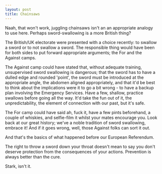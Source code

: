 ```yaml
---
layout: post
title: Chainsaws
---
```


Naah, that won't work, juggling chainsaws isn't an an appropriate analogy to use here.  Perhaps sword-swallowing is a more British thing?

The British/UK electorate were presented with a choice recently: to swallow a sword or to not swallow a sword.  The responsible thing would have been for both sides to put forward appropriate arguments; the For and the Against camps.

The Against camp could have stated that, without adequate training, unsupervised sword swallowing is dangerous; that the sword has to have a dulled edge and rounded 'point', the sword must be introduced at the appropriate angle, the abdomen aligned appropriately, and that it'd be best to think about the implications were it to go a bit wrong - to have a backup plan involving the Emergency Services.  Have a few, shallow, practice swallows before going all the way.  It'd take the fun out of it, the unpredictability, the element of connection with our past, but it's safe.

The For camp could have said ah, fuck it, have a few pints beforehand, a couple of whiskies, and selfie-film it whilst your mates encourage you.  Look back at our great history; we've a noble tradition of sword swallowing, embrace it!  And if it goes wrong, well, those Against folks can sort it out.

And that's the basics of what happened before our European Referendum.

The right to throw a sword down your throat doesn't mean to say you don't deserve protection from the consequences of your actions.  Prevention is always better than the cure.

Stark, isn't it.
